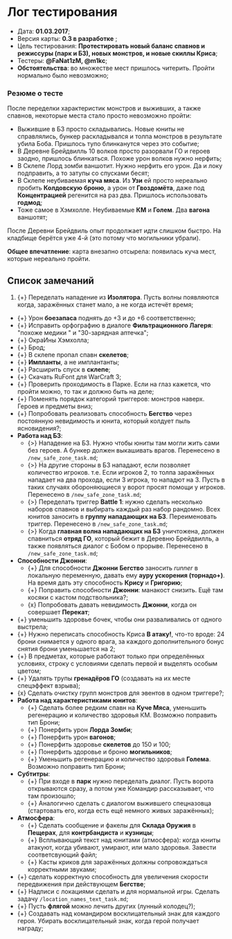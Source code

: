 # Лог тестирования

* Дата: **01.03.2017**;
* Версия карты: **0.3 в разработке** ;
* Цель тестирования: **Протестировать новый баланс спавнов и режиссуры (парк и БЗ), новых монстров, и новые скиллы Криса**;
* Тестеры: **@FaNat1zM, @m1kc**;
* **Обстоятельства**: во множестве мест пришлось читерить. Пройти нормально было невозможно;

### Резюме о тесте

После переделки характеристик монстров и выживших, а также спавнов, некоторые места стало просто невозможно пройти:

   * Выжившие в БЗ просто складывались. Новые юниты не справлялись, бункер раскладывался и толпа монстров в результате убила Боба. Пришлось тупо блинканутся через это событие;
   * В Деревне Брейдвилль 10 волков просто разорвали ГО и героев заодно, пришлось блинкаться. Похоже урон волков нужно нерфить;
   * В Склепе Лорд зомби ваншотит. Нужно нерфить его урон. Да и локу подправить, а то затупы со спусками бесят;
   * В Склепе неубиваемая **куча мяса**. Из **Узи** ей просто нереально пробить **Колдовскую броню**, а урон от **Гвоздомёта**, даже под **Концентрацией** регенится на раз два. Пришлось использовать **годмод**;
   * Тоже самое в Хэмхолле. Неубиваемые **КМ** и **Голем**. Два **вагона** ваншотят;

После Деревни Брейдвиль опыт продолжает идти слишком быстро. На кладбище берётся уже 4-й (это потому что могильники убрали).

**Общее впечатление**: карта внезапно отсырела: появилась куча мест, которые нереально пройти.

## Список замечаний

1. {+} Переделать нападение из **Изолятора**. Пусть волны появляются когда, заражённых станет мало, а не когда истечёт время;
* {+} Урон **боезапаса** поднять до +3 и до +6 соответственно;
* {+} Исправить орфографию в диалоге **Фильтрационного Лагеря**: "похоже медики " и "30-зарядная аптечка";
* {+} ОкраИны Хэмхолла;
* {+} Брод;
* {+} В склепе пропал спавн **скелетов**;
* {+} **Импланты**, а не имплантанты;
* {+} Расширить спуск в **склепе**;
* {+} Скачать RuFont для WarCraft 3;
* {+} Проверить проходимость в Парке. Если на глаз кажется, что пройти можно, то так и должно быть на деле;
* {+} Поменять порядок категорий триггеров: монстров наверх. Героев и предметы вниз;
* {+} Попробовать реализовать способность **Бегство** через постоянную невидимость и юнита, который колдует пыль ясновидения?;
* **Работа над БЗ**:
   * {>} Нападение на БЗ. Нужно чтобы юниты там могли жить сами без героев. А бункер должен выкашивать врагов. Перенесено в `/new_safe_zone_task.md`;
   * {>} На другие стороны в БЗ нападают, если позволяет количество игроков. т.е. Если игроков 2, то толпа заражённых нападает на два прохода, если 3 игрока, то нападют на 3. Пусть в таких случаях обороняющиеся у ворот просят помощи у игроков. Перенесено в `/new_safe_zone_task.md`;
   * {>} Переделать триггер **Battle 1**: нужно сделать несколько наборов спавнов и выбирать каждый раз набор рандомно. Всех юнитов заносить в **группу нападающих на БЗ**. Переименовать триггер. Перенесено в `/new_safe_zone_task.md`;
   * {>} Когда **главная волна нападающих на БЗ** уничтожена, должен спавниться **отряд ГО**, который бежит в Деревню Брейдвилль, а также появляться диалог с Бобом о прорыве. Перенесено в `/new_safe_zone_task.md`;
* **Способности Джонни**:
   * {+} Для способности **Джонни** **Бегство** заносить *runner* в локальную переменную, давать ему **ауру ускорения (торнадо+)**. На время дать эту способность **Крису** и **Григорию**;
   * {+} Поправить способности **Джонни**: манакост снизить. Ещё там косяки с кастом подствольника?;
   * {x} Попробовать давать невидимость **Джонни**, когда он совершает **Перекат**;
* {+} уменьшить здоровье бочек, чтобы они разваливались от одного выстрела;
* {+} Нужно переписать способность Криса **В атаку!**, что-то вроде: 24 брони снимается у одного врага, за каждого дополнительного бонус снятия брони уменьшается на 2;
* {+} В предметах, которые работают только при определённых условиях, строку с условиями сделать первой и выделять особым цветом;
* {+} Удалять трупы **гренадёров ГО** (создавать на их месте спецэффект взрыва);
* {x} Сделать очистку групп монстров для эвентов в одном триггере?;
* **Работа над характеристиками юнитов**:
   * {+} Сделать более редким спавн на **Куче Мяса**, уменьшить регенерацию и количество здоровья КМ. Возможно поправить тип Брони;
   * {+} Понерфить урон **Лорда Зомби**;
   * {+} Понерфить урон **вагонов**;
   * {+} Понерфить здоровье **скелетов** до 150 и 100;
   * {+} Понерфить здоровье и броню **могильников**;
   * {+} Уменьшить регенерацию и количество здоровья **Голема**. Возможно поправить тип Брони;
* **Субтитры**:
   * {+} При входе в **парк** нужно переделать диалог. Пусть ворота открываются сразу, а потом уже Командир рассказывает, что там произошло;
   * {+} Аналогично сделать с диалогом выжившего спецназовца (стартовать его, когда есть ещё немного живых заражённых);
* **Атмосфера**:
   * {+} Сделать сообщение и факелы для **Склада Оружия** в **Пещерах**, для **контрбандиста** и **кузницы**;
   * {+} Всплывающий текст над юнитами (атмосфера): когда юниты атакуют, когда убивают, умирают, или мало здоровья. Завести соответсвующий файл;
   * {+} Касты криков для заражённых должны сопровождаться корректными звуками;
* {+} сделать корректную способность для увеличения скорости передвижения при действующем **Бегстве**;
* {+} Надписи с локациями сделать и для нормальной игры. Сделать задачу `/location_names_text_task.md`;
* {+} Пусть **флягой** можно лечить других (лунный колодец?);
* {+} Создавать над командиром восклицательный знак для каждого героя. Убирать восклицательный знак, когда герой получает награду;